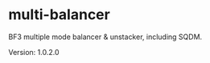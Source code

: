 multi-balancer
==============

BF3 multiple mode balancer &amp; unstacker, including SQDM.

Version: 1.0.2.0


